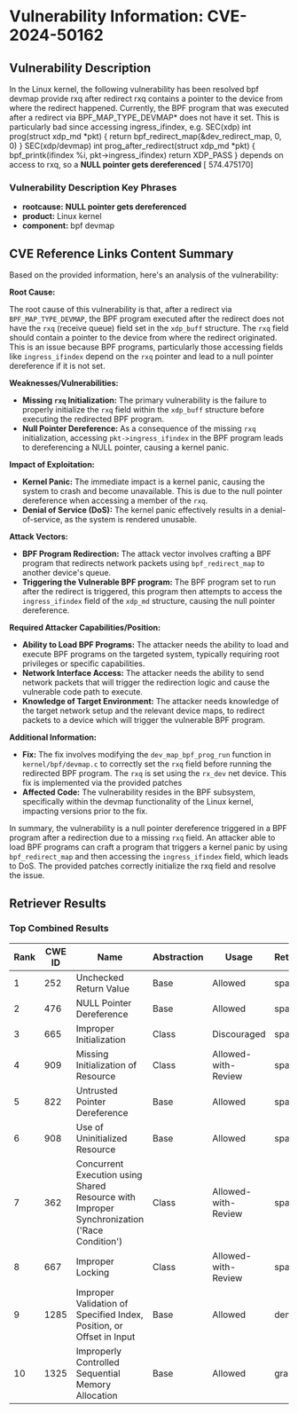 # Vulnerability Information: CVE-2024-50162

## Vulnerability Description
In the Linux kernel, the following vulnerability has been resolved bpf devmap provide rxq after redirect rxq contains a pointer to the device from where the redirect happened. Currently, the BPF program that was executed after a redirect via BPF_MAP_TYPE_DEVMAP* does not have it set. This is particularly bad since accessing ingress_ifindex, e.g. SEC(xdp) int prog(struct xdp_md *pkt) { return bpf_redirect_map(&dev_redirect_map, 0, 0) } SEC(xdp/devmap) int prog_after_redirect(struct xdp_md *pkt) { bpf_printk(ifindex %i, pkt->ingress_ifindex) return XDP_PASS } depends on access to rxq, so a **NULL pointer gets dereferenced** [ 574.475170]

### Vulnerability Description Key Phrases
- **rootcause:** **NULL pointer gets dereferenced**
- **product:** Linux kernel
- **component:** bpf devmap

## CVE Reference Links Content Summary
Based on the provided information, here's an analysis of the vulnerability:

**Root Cause:**

The root cause of this vulnerability is that, after a redirect via `BPF_MAP_TYPE_DEVMAP`, the BPF program executed after the redirect does not have the `rxq` (receive queue) field set in the `xdp_buff` structure. The `rxq` field should contain a pointer to the device from where the redirect originated. This is an issue because BPF programs, particularly those accessing fields like `ingress_ifindex` depend on the `rxq` pointer and lead to a null pointer dereference if it is not set.

**Weaknesses/Vulnerabilities:**

*   **Missing `rxq` Initialization:** The primary vulnerability is the failure to properly initialize the `rxq` field within the `xdp_buff` structure before executing the redirected BPF program.
*   **Null Pointer Dereference:** As a consequence of the missing `rxq` initialization, accessing `pkt->ingress_ifindex` in the BPF program leads to dereferencing a NULL pointer, causing a kernel panic.

**Impact of Exploitation:**

*   **Kernel Panic:** The immediate impact is a kernel panic, causing the system to crash and become unavailable. This is due to the null pointer dereference when accessing a member of the `rxq`.
*   **Denial of Service (DoS):** The kernel panic effectively results in a denial-of-service, as the system is rendered unusable.

**Attack Vectors:**

*   **BPF Program Redirection:** The attack vector involves crafting a BPF program that redirects network packets using `bpf_redirect_map` to another device's queue.
*   **Triggering the Vulnerable BPF program:** The BPF program set to run after the redirect is triggered, this program then attempts to access the `ingress_ifindex` field of the `xdp_md` structure, causing the null pointer dereference.

**Required Attacker Capabilities/Position:**

*   **Ability to Load BPF Programs:** The attacker needs the ability to load and execute BPF programs on the targeted system, typically requiring root privileges or specific capabilities.
*   **Network Interface Access:** The attacker needs the ability to send network packets that will trigger the redirection logic and cause the vulnerable code path to execute.
*   **Knowledge of Target Environment:** The attacker needs knowledge of the target network setup and the relevant device maps, to redirect packets to a device which will trigger the vulnerable BPF program.

**Additional Information:**

*   **Fix:** The fix involves modifying the `dev_map_bpf_prog_run` function in `kernel/bpf/devmap.c` to correctly set the `rxq` field before running the redirected BPF program. The `rxq` is set using the `rx_dev` net device. This fix is implemented via the provided patches
*   **Affected Code:** The vulnerability resides in the BPF subsystem, specifically within the devmap functionality of the Linux kernel, impacting versions prior to the fix.

In summary, the vulnerability is a null pointer dereference triggered in a BPF program after a redirection due to a missing `rxq` field. An attacker able to load BPF programs can craft a program that triggers a kernel panic by using `bpf_redirect_map` and then accessing the `ingress_ifindex` field, which leads to DoS. The provided patches correctly initialize the rxq field and resolve the issue.

## Retriever Results

### Top Combined Results

| Rank | CWE ID | Name | Abstraction | Usage  | Retrievers | Individual Scores |
|------|--------|------|-------------|-------|------------|-------------------|
| 1 | 252 | Unchecked Return Value | Base | Allowed | sparse | 0.407 |
| 2 | 476 | NULL Pointer Dereference | Base | Allowed | sparse | 0.383 |
| 3 | 665 | Improper Initialization | Class | Discouraged | sparse | 0.348 |
| 4 | 909 | Missing Initialization of Resource | Class | Allowed-with-Review | sparse | 0.346 |
| 5 | 822 | Untrusted Pointer Dereference | Base | Allowed | sparse | 0.340 |
| 6 | 908 | Use of Uninitialized Resource | Base | Allowed | sparse | 0.329 |
| 7 | 362 | Concurrent Execution using Shared Resource with Improper Synchronization ('Race Condition') | Class | Allowed-with-Review | sparse | 0.328 |
| 8 | 667 | Improper Locking | Class | Allowed-with-Review | sparse | 0.324 |
| 9 | 1285 | Improper Validation of Specified Index, Position, or Offset in Input | Base | Allowed | dense | 0.530 |
| 10 | 1325 | Improperly Controlled Sequential Memory Allocation | Base | Allowed | graph | 0.003 |

